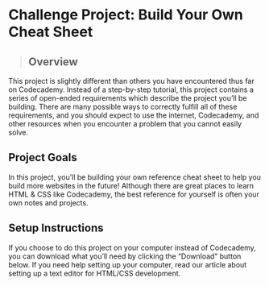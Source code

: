 # Challenge Project: Build Your Own Cheat Sheet

> ## Overview
This project is slightly different than others you have encountered thus far on Codecademy. Instead of a step-by-step tutorial, this project contains a series of open-ended requirements which describe the project you’ll be building. There are many possible ways to correctly fulfill all of these requirements, and you should expect to use the internet, Codecademy, and other resources when you encounter a problem that you cannot easily solve.

## Project Goals
In this project, you’ll be building your own reference cheat sheet to help you build more websites in the future! Although there are great places to learn HTML & CSS like Codecademy, the best reference for yourself is often your own notes and projects.

## Setup Instructions
If you choose to do this project on your computer instead of Codecademy, you can download what you’ll need by clicking the “Download” button below. If you need help setting up your computer, read our article about setting up a text editor for HTML/CSS development.